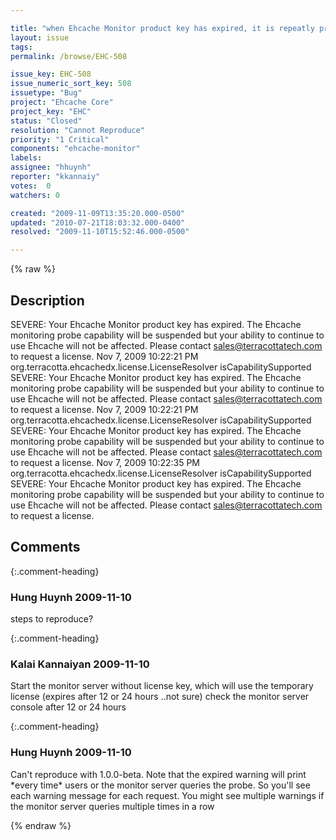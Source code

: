 ```yaml
---

title: "when Ehcache Monitor product key has expired, it is repeatly printing on the console"
layout: issue
tags: 
permalink: /browse/EHC-508

issue_key: EHC-508
issue_numeric_sort_key: 508
issuetype: "Bug"
project: "Ehcache Core"
project_key: "EHC"
status: "Closed"
resolution: "Cannot Reproduce"
priority: "1 Critical"
components: "ehcache-monitor"
labels: 
assignee: "hhuynh"
reporter: "kkannaiy"
votes:  0
watchers: 0

created: "2009-11-09T13:35:20.000-0500"
updated: "2010-07-21T18:03:32.000-0400"
resolved: "2009-11-10T15:52:46.000-0500"

---
```




{% raw %}



## Description

<div markdown="1" class="description">

SEVERE: Your Ehcache Monitor product key has expired. The Ehcache monitoring probe capability will be suspended but your ability to continue to use Ehcache will not be affected. Please contact sales@terracottatech.com to request a license.
Nov 7, 2009 10:22:21 PM org.terracotta.ehcachedx.license.LicenseResolver isCapabilitySupported
SEVERE: Your Ehcache Monitor product key has expired. The Ehcache monitoring probe capability will be suspended but your ability to continue to use Ehcache will not be affected. Please contact sales@terracottatech.com to request a license.
Nov 7, 2009 10:22:21 PM org.terracotta.ehcachedx.license.LicenseResolver isCapabilitySupported
SEVERE: Your Ehcache Monitor product key has expired. The Ehcache monitoring probe capability will be suspended but your ability to continue to use Ehcache will not be affected. Please contact sales@terracottatech.com to request a license.
Nov 7, 2009 10:22:35 PM org.terracotta.ehcachedx.license.LicenseResolver isCapabilitySupported
SEVERE: Your Ehcache Monitor product key has expired. The Ehcache monitoring probe capability will be suspended but your ability to continue to use Ehcache will not be affected. Please contact sales@terracottatech.com to request a license.



</div>

## Comments


{:.comment-heading}
### **Hung Huynh** <span class="date">2009-11-10</span>

<div markdown="1" class="comment">

steps to reproduce?

</div>


{:.comment-heading}
### **Kalai Kannaiyan** <span class="date">2009-11-10</span>

<div markdown="1" class="comment">


Start the monitor server without license key, which will use the temporary license (expires after 12 or 24 hours ..not sure)
check the monitor server console after 12 or 24 hours

</div>


{:.comment-heading}
### **Hung Huynh** <span class="date">2009-11-10</span>

<div markdown="1" class="comment">

Can't reproduce with 1.0.0-beta. Note that the expired warning will print \*every time\* users or the monitor server queries the probe. So you'll see each warning message for each request. You might see multiple warnings if the monitor server queries multiple times in a row

</div>



{% endraw %}
